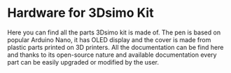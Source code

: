 # Hardware for 3Dsimo Kit

Here you can find all the parts 3Dsimo kit is made of. The pen is based on popular Arduino Nano, it has OLED display and the cover is made from plastic parts printed on 3D printers. All the documentation can be find here and thanks to its open-source nature and available documentation every part can be easily upgraded or modified by the user.
